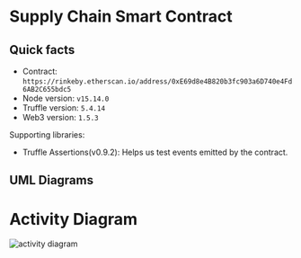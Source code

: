 # Supply Chain Smart Contract

## Quick facts
* Contract: `https://rinkeby.etherscan.io/address/0xE69d8e4B820b3fc903a6D740e4Fd6AB2C655bdc5`
* Node version: `v15.14.0`
* Truffle version: `5.4.14`
* Web3 version: `1.5.3`

Supporting libraries:
* Truffle Assertions(v0.9.2): Helps us test events emitted by the contract.

## UML Diagrams

# Activity Diagram
![activity diagram](https://raw.githubusercontent.com/armellini13/coffee-crypto/main/images/Activity%20Diagram.png)


